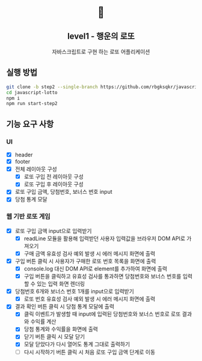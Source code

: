<h1 align="middle">🎱</h1>
<h2 align="middle">level1 - 행운의 로또</h2>
<p align="middle">자바스크립트로 구현 하는 로또 어플리케이션</p>

## 실행 방법
```bash
git clone -b step2 --single-branch https://github.com/rbgksqkr/javascript-lotto.git
cd javascript-lotto
npm i
npm run start-step2
```

## 기능 요구 사항

### UI
- [x] header
- [x] footer
- [x] 전체 레이아웃 구성
  - [x] 로또 구입 전 레이아웃 구성
  - [x] 로또 구입 후 레이아웃 구성
- [x] 로또 구입 금액, 당첨번호, 보너스 번호 input
- [x] 당첨 통계 모달

### 웹 기반 로또 게임
- [x] 로또 구입 금액 input으로 입력받기
  - [x] readLine 모듈을 활용해 입력받던 사용자 입력값을 브라우저 DOM API로 가져오기
  - [x] 구매 금액 유효성 검사 예외 발생 시 에러 메시지 화면에 출력
- [x] 구입 버튼 클릭 시 사용자가 구매한 로또 번호 목록을 화면에 출력
  - [x] console.log 대신 DOM API로 element를 추가하여 화면에 출력
  - [x] 구입 버튼을 클릭하고 유효성 검사를 통과하면 당첨번호와 보너스 번호를 입력할 수 있는 입력 화면 렌더링
- [x] 당첨번호 6개와 보너스 번호 1개를 input으로 입력받기
  - [x] 로또 번호 유효성 검사 예외 발생 시 에러 메시지 화면에 출력
- [x] 결과 확인 버튼 클릭 시 당첨 통계 모달에 출력
  - [x] 클릭 이벤트가 발생할 때 input에 입력된 당첨번호와 보너스 번호로 로또 결과와 수익률 계산
  - [x] 당첨 통계와 수익률을 화면에 출력
  - [x] 닫기 버튼 클릭 시 모달 닫기
  - [x] 모달 닫았다가 다시 열어도 통계 그대로 출력하기
  - [ ] 다시 시작하기 버튼 클릭 시 처음 로또 구입 금액 단계로 이동